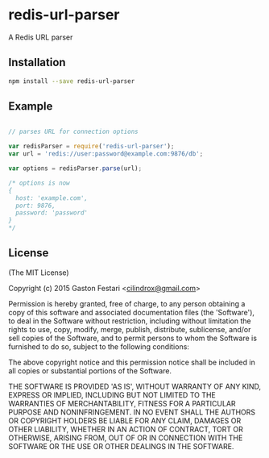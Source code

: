 
# redis-url-parser

  A Redis URL parser

## Installation

```bash
npm install --save redis-url-parser
```

## Example

```js

// parses URL for connection options

var redisParser = require('redis-url-parser');
var url = 'redis://user:password@example.com:9876/db';

var options = redisParser.parse(url);

/* options is now
{ 
  host: 'example.com',
  port: 9876,
  password: 'password'
}
*/
```


## License 

(The MIT License)

Copyright (c) 2015 Gaston Festari &lt;cilindrox@gmail.com&gt;

Permission is hereby granted, free of charge, to any person obtaining
a copy of this software and associated documentation files (the
'Software'), to deal in the Software without restriction, including
without limitation the rights to use, copy, modify, merge, publish,
distribute, sublicense, and/or sell copies of the Software, and to
permit persons to whom the Software is furnished to do so, subject to
the following conditions:

The above copyright notice and this permission notice shall be
included in all copies or substantial portions of the Software.

THE SOFTWARE IS PROVIDED 'AS IS', WITHOUT WARRANTY OF ANY KIND,
EXPRESS OR IMPLIED, INCLUDING BUT NOT LIMITED TO THE WARRANTIES OF
MERCHANTABILITY, FITNESS FOR A PARTICULAR PURPOSE AND NONINFRINGEMENT.
IN NO EVENT SHALL THE AUTHORS OR COPYRIGHT HOLDERS BE LIABLE FOR ANY
CLAIM, DAMAGES OR OTHER LIABILITY, WHETHER IN AN ACTION OF CONTRACT,
TORT OR OTHERWISE, ARISING FROM, OUT OF OR IN CONNECTION WITH THE
SOFTWARE OR THE USE OR OTHER DEALINGS IN THE SOFTWARE.
